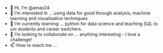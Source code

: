 - 👋 Hi, I’m @amax24
- 👀 I’m interested in ... using data for good through analysis, machine learning and visualisation techniques.
- 🌱 I’m currently learning ... python for data science and teaching SQL to uni students and career switchers.
- 💞️ I’m looking to collaborate on ... anything interesting - I love a challenge!
- 📫 How to reach me ... 

<!---
amax24/amax24 is a ✨ special ✨ repository because its `README.md` (this file) appears on your GitHub profile.
You can click the Preview link to take a look at your changes.
--->
